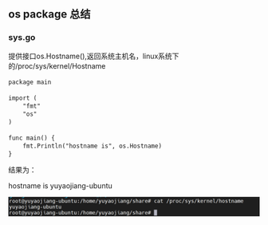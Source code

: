 ## os package 总结

### sys.go

提供接口os.Hostname(),返回系统主机名，linux系统下的/proc/sys/kernel/Hostname

```
package main

import (
    "fmt"
    "os"
)

func main() {
    fmt.Println("hostname is", os.Hostname)
}

```

结果为：

hostname is yuyaojiang-ubuntu

![](./picture/os.hostname.png)

